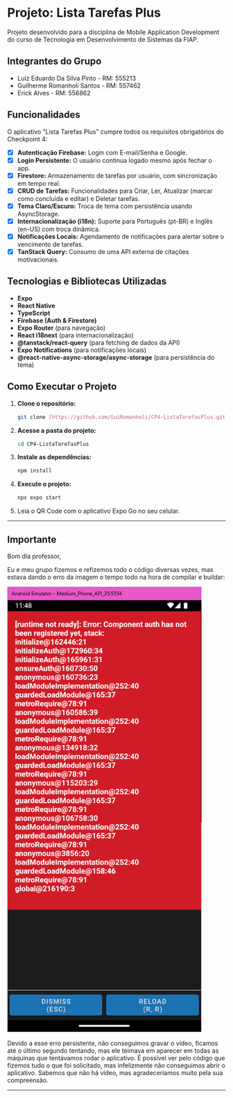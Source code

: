 # Projeto: Lista Tarefas Plus

Projeto desenvolvido para a disciplina de Mobile Application Development do curso de Tecnologia em Desenvolvimento de Sistemas da FIAP.

## Integrantes do Grupo

- Luiz Eduardo Da Silva Pinto - RM: 555213
- Guilherme Romanholi Santos - RM: 557462
- Erick Alves - RM: 556862

## Funcionalidades

O aplicativo "Lista Tarefas Plus" cumpre todos os requisitos obrigatórios do Checkpoint 4:

- [x] **Autenticação Firebase:** Login com E-mail/Senha e Google.
- [x] **Login Persistente:** O usuário continua logado mesmo após fechar o app.
- [x] **Firestore:** Armazenamento de tarefas por usuário, com sincronização em tempo real.
- [x] **CRUD de Tarefas:** Funcionalidades para Criar, Ler, Atualizar (marcar como concluída e editar) e Deletar tarefas.
- [x] **Tema Claro/Escuro:** Troca de tema com persistência usando AsyncStorage.
- [x] **Internacionalização (i18n):** Suporte para Português (pt-BR) e Inglês (en-US) com troca dinâmica.
- [x] **Notificações Locais:** Agendamento de notificações para alertar sobre o vencimento de tarefas.
- [x] **TanStack Query:** Consumo de uma API externa de citações motivacionais.

## Tecnologias e Bibliotecas Utilizadas

- **Expo**
- **React Native**
- **TypeScript**
- **Firebase (Auth & Firestore)**
- **Expo Router** (para navegação)
- **React i18next** (para internacionalização)
- **@tanstack/react-query** (para fetching de dados da API)
- **Expo Notifications** (para notificações locais)
- **@react-native-async-storage/async-storage** (para persistência do tema)

## Como Executar o Projeto

1.  **Clone o repositório:**
    ```bash
    git clone [https://github.com/GuiRomanholi/CP4-ListaTarefasPlus.git](https://github.com/GuiRomanholi/CP4-ListaTarefasPlus.git)
    ```
2.  **Acesse a pasta do projeto:**
    ```bash
    cd CP4-ListaTarefasPlus
    ```
3.  **Instale as dependências:**
    ```bash
    npm install
    ```
4.  **Execute o projeto:**
    ```bash
    npx expo start
    ```

5.  Leia o QR Code com o aplicativo Expo Go no seu celular.

---

## Importante

Bom dia professor,

Eu e meu grupo fizemos e refizemos todo o código diversas vezes, mas estava dando o erro da imagem o tempo todo na hora de compilar e buildar:

![Imagem de Erro](img/image.png)

Devido a esse erro persistente, não conseguimos gravar o vídeo, ficamos até o último segundo tentando, mas ele teimava em aparecer em todas as máquinas que tentávamos rodar o aplicativo. É possível ver pelo código que fizemos tudo o que foi solicitado, mas infelizmente não conseguimos abrir o aplicativo. Sabemos que não há vídeo, mas agradeceríamos muito pela sua compreensão.

---